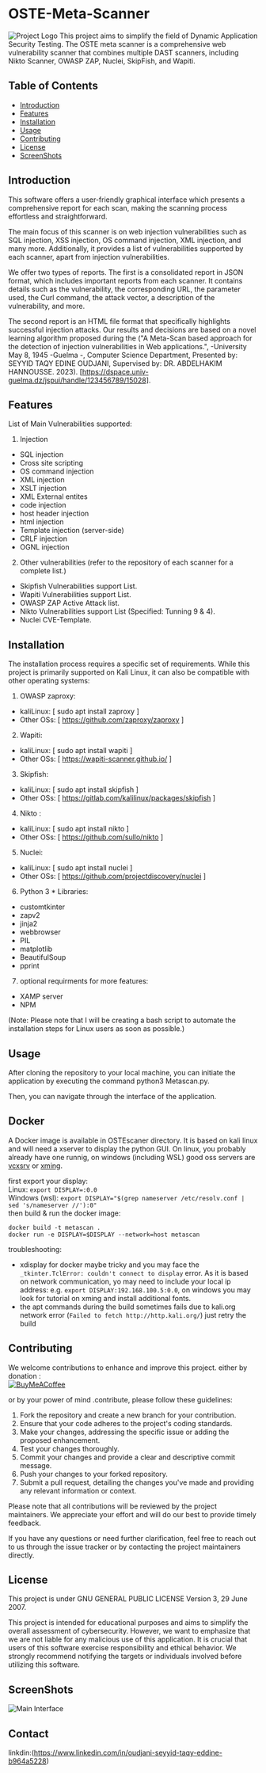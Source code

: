 
# OSTE-Meta-Scanner
![Project Logo](OSTEscaner/images/meta.png)
This project aims to simplify the field of Dynamic Application Security Testing. The OSTE meta scanner is a comprehensive web vulnerability scanner that combines multiple DAST scanners, including Nikto Scanner, OWASP ZAP, Nuclei, SkipFish, and Wapiti.


## Table of Contents

- [Introduction](#introduction)
- [Features](#features)
- [Installation](#installation)
- [Usage](#usage)
- [Contributing](#contributing)
- [License](#license)
- [ScreenShots](#ScreenShots)

## Introduction
This software offers a user-friendly graphical interface which presents a comprehensive report for each scan, making the scanning process effortless and straightforward.

The main focus of this scanner is on web injection vulnerabilities such as SQL injection, XSS injection, OS command injection, XML injection, and many more. Additionally, it provides a list of vulnerabilities supported by each scanner, apart from injection vulnerabilities.

We offer two types of reports. The first is a consolidated report in JSON format, which includes important reports from each scanner. It contains details such as the vulnerability, the corresponding URL, the parameter used, the Curl command, the attack vector, a description of the vulnerability, and more.

The second report is an HTML file format that specifically highlights successful injection attacks. Our results and decisions are based on a novel learning algorithm proposed during the ("A Meta-Scan based approach for the detection of injection vulnerabilities in Web applications.", -University May 8, 1945 -Guelma -, Computer Science Department, Presented by: SEYYID TAQY EDINE OUDJANI, Supervised by: DR. ABDELHAKIM HANNOUSSE. 2023). [https://dspace.univ-guelma.dz/jspui/handle/123456789/15028].

## Features

List of Main Vulnerabilities supported:
1. Injection
  - SQL injection
  - Cross site scripting
  - OS command injection
  - XML injection
  - XSLT injection
  - XML External entites
  - code  injection
  - host header injection
  - html injection
  - Template injection (server-side)
  - CRLF injection
  - OGNL injection 
2. Other vulnerabilities (refer to the repository of each scanner for a complete list.)
  - Skipfish Vulnerabilities support List.
  - Wapiti Vulnerabilities support List.
  - OWASP ZAP Active Attack list.
  - Nikto Vulnerabilities support List (Specified: Tunning 9 & 4).
  - Nuclei CVE-Template.
## Installation

The installation process requires a specific set of requirements. While this project is primarily supported on Kali Linux, it can also be compatible with other operating systems:

1. OWASP zaproxy:
  - kaliLinux: [ sudo apt install zaproxy ]  
  - Other OSs: [ https://github.com/zaproxy/zaproxy ]
  
2. Wapiti:
  - kaliLinux: [ sudo apt install wapiti ]  
  - Other OSs: [ https://wapiti-scanner.github.io/ ]  
  
3. Skipfish:
  - kaliLinux: [ sudo apt install skipfish ]  
  - Other OSs: [ https://gitlab.com/kalilinux/packages/skipfish ]  
    
4. Nikto :
  - kaliLinux: [ sudo apt install nikto ]  
  - Other OSs: [ https://github.com/sullo/nikto ]  

5. Nuclei:
  - kaliLinux: [ sudo apt install nuclei ]  
  - Other OSs: [ https://github.com/projectdiscovery/nuclei ]  

6. Python 3 * Libraries:
  - customtkinter 
  - zapv2
  - jinja2
  - webbrowser
  - PIL
  - matplotlib
  - BeautifulSoup
  - pprint

7. optional requirments for more features:
  - XAMP server   
  - NPM  

(Note: Please note that I will be creating a bash script to automate the installation steps for Linux users as soon as possible.)
  
## Usage

After cloning the repository to your local machine, you can initiate the application by executing the command python3 Metascan.py. 

Then, you can navigate through the interface of the application.

## Docker

A Docker image is available in OSTEscaner directory. It is based on kali linux and will need a xserver to display the python GUI.
On linux, you probably already have one runnig, on windows (including WSL) good oss servers are [vcxsrv](https://sourceforge.net/projects/vcxsrv/) or [xming](https://sourceforge.net/projects/xming/).
  
first export your display:  
Linux: `export DISPLAY=:0.0`  
Windows (wsl): `export DISPLAY="$(grep nameserver /etc/resolv.conf | sed 's/nameserver //'):0"`  
then build & run the docker image:  
```
docker build -t metascan .
docker run -e DISPLAY=$DISPLAY --network=host metascan
```

troubleshooting: 
- xdisplay for docker maybe tricky and you may face the `_tkinter.TclError: couldn't connect to display` error. As it is based on network communication, yo may need to include your local ip address: e.g. `export DISPLAY:192.168.100.5:0.0`, on windows you may look for tutorial on xming and install additional fonts.
- the apt commands during the build sometimes fails due to kali.org network error (`Failed to fetch http://http.kali.org/`) just retry the build

## Contributing

We welcome contributions to enhance and improve this project. 
either by donation :  
  [![BuyMeACoffee](https://img.shields.io/badge/Buy%20Me%20a%20Coffee-ffdd00?style=for-the-badge&logo=buy-me-a-coffee&logoColor=black)](https://www.buymeacoffee.com/oudjanisaye)
 
or by your power of mind .contribute, please follow these guidelines:

   1. Fork the repository and create a new branch for your contribution.
   2. Ensure that your code adheres to the project's coding standards.
   3. Make your changes, addressing the specific issue or adding the proposed enhancement.
   4. Test your changes thoroughly.
   5. Commit your changes and provide a clear and descriptive commit message.
   6. Push your changes to your forked repository.
   7. Submit a pull request, detailing the changes you've made and providing any relevant information or context.

Please note that all contributions will be reviewed by the project maintainers. We appreciate your effort and will do our best to provide timely feedback.

If you have any questions or need further clarification, feel free to reach out to us through the issue tracker or by contacting the project maintainers directly.

## License

This project is under  GNU GENERAL PUBLIC LICENSE Version 3, 29 June 2007.

This project is intended for educational purposes and aims to simplify the overall assessment of cybersecurity. However, we want to emphasize that we are not liable for any malicious use of this application. It is crucial that users of this software exercise responsibility and ethical behavior. We strongly recommend notifying the targets or individuals involved before utilizing this software.

## ScreenShots 
![Main Interface ](ScreenShots/Screenshot_2023-05-31_15-09-04.png)

## Contact
   linkdin:(https://www.linkedin.com/in/oudjani-seyyid-taqy-eddine-b964a5228)


